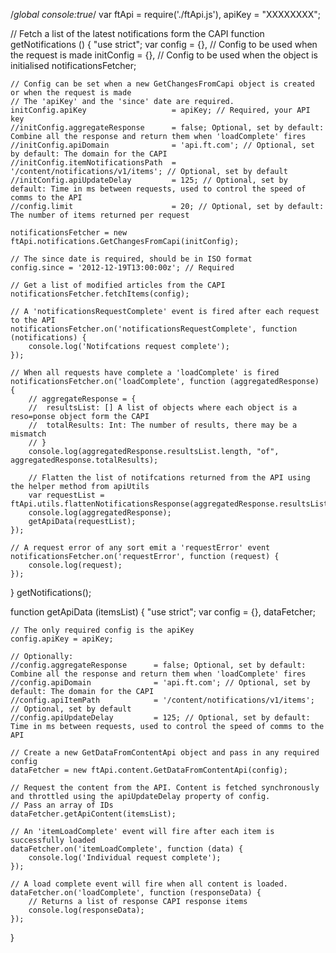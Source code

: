 /*global console:true*/
var ftApi = require('./ftApi.js'),
	apiKey = "XXXXXXXX";

// Fetch a list of the latest notifications form the CAPI
function getNotifications () {
	"use strict";
	var config = {}, // Config to be used when the request is made
		initConfig = {}, // Config to be used when the object is initialised
		notificationsFetcher;


	// Config can be set when a new GetChangesFromCapi object is created or when the request is made
	// The 'apiKey' and the 'since' date are required.
	initConfig.apiKey					= apiKey; // Required, your API key
	//initConfig.aggregateResponse		= false; Optional, set by default: Combine all the response and return them when 'loadComplete' fires
	//initConfig.apiDomain				= 'api.ft.com'; // Optional, set by default: The domain for the CAPI
	//initConfig.itemNotificationsPath	= '/content/notifications/v1/items'; // Optional, set by default
	//initConfig.apiUpdateDelay			= 125; // Optional, set by default: Time in ms between requests, used to control the speed of comms to the API
	//config.limit						= 20; // Optional, set by default: The number of items returned per request

	notificationsFetcher = new ftApi.notifications.GetChangesFromCapi(initConfig);

	// The since date is required, should be in ISO format
	config.since = '2012-12-19T13:00:00z'; // Required

	// Get a list of modified articles from the CAPI
	notificationsFetcher.fetchItems(config);

	// A 'notificationsRequestComplete' event is fired after each request to the API
	notificationsFetcher.on('notificationsRequestComplete', function (notifications) {
		console.log('Notifcations request complete');
	});

	// When all requests have complete a 'loadComplete' is fired
	notificationsFetcher.on('loadComplete', function (aggregatedResponse) {
		// aggregateResponse = {
		//	resultsList: [] A list of objects where each object is a reso=ponse object form the CAPI
		//	totalResults: Int: The number of results, there may be a mismatch
		// }
		console.log(aggregatedResponse.resultsList.length, "of", aggregatedResponse.totalResults);

		// Flatten the list of notifcations returned from the API using the helper method from apiUtils
		var requestList = ftApi.utils.flattenNotificationsResponse(aggregatedResponse.resultsList);
		console.log(aggregatedResponse);
		getApiData(requestList);
	});

	// A request error of any sort emit a 'requestError' event
	notificationsFetcher.on('requestError', function (request) {
		console.log(request);
	});

}
getNotifications();


function getApiData (itemsList) {
	"use strict";
	var config = {},
		dataFetcher;

	// The only required config is the apiKey
	config.apiKey = apiKey;

	// Optionally:
	//config.aggregateResponse		= false; Optional, set by default: Combine all the response and return them when 'loadComplete' fires
	//config.apiDomain				= 'api.ft.com'; // Optional, set by default: The domain for the CAPI
	//config.apiItemPath			= '/content/notifications/v1/items'; // Optional, set by default
	//config.apiUpdateDelay			= 125; // Optional, set by default: Time in ms between requests, used to control the speed of comms to the API

	// Create a new GetDataFromContentApi object and pass in any required config
	dataFetcher = new ftApi.content.GetDataFromContentApi(config);

	// Request the content from the API. Content is fetched synchronously and throttled using the apiUpdateDelay property of config.
	// Pass an array of IDs
	dataFetcher.getApiContent(itemsList);

	// An 'itemLoadComplete' event will fire after each item is successfully loaded
	dataFetcher.on('itemLoadComplete', function (data) {
		console.log('Individual request complete');
	});

	// A load complete event will fire when all content is loaded.
	dataFetcher.on('loadComplete', function (responseData) {
		// Returns a list of response CAPI response items
		console.log(responseData);
	});
}
